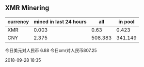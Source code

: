 ## XMR Minering

|currency|mined in last 24 hours|all|in pool|
|---|---|---|---|
|XMR|0.003|0.63|0.423|
|CNY|2.375|508.383|341.149|

今日美元对人民币 6.88	今日xmr对人民币807.25


2018-09-28 18:35